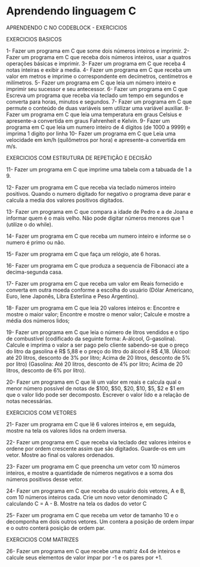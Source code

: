 # Aprendendo linguagem C

APRENDENDO C NO CODEBLOCK - EXERCICIOS


EXERCICIOS BASICOS 

1- Fazer um programa em C que some dois números inteiros e imprimir.
2- Fazer um programa em C que receba dois números inteiros, usar a quatros operações básicas e imprimir.
3- Fazer um programa em C que receba 4 notas inteiras e exibir a media.
4- Fazer um programa em C que receba um valor em metros e imprime o correspondente em decímetros, centímetros e milímetros.
5- Fazer um programa em C que leia um número inteiro e imprimir seu sucessor e seu antecessor.
6- Fazer um programa em C que Escreva um programa que receba via teclado um tempo em segundos e converta para horas, minutos e segundos.
7- Fazer um programa em C que permute o conteúdo de duas variáveis sem utilizar uma variável auxiliar.
8- Fazer um programa em C que leia uma temperatura em graus Celsius e apresente-a convertida em graus Fahrenheit e Kelvin.
9- Fazer um programa em C que leia um numero inteiro de 4 dígitos (de 1000 a 9999) e imprima 1 digito por linha
10- Fazer um programa em C que Leia uma velocidade em km/h (quilômetros por hora) e apresente-a convertida em m/s.

EXERCICIOS COM ESTRUTURA DE REPETIÇÃO E DECISÃO

11- Fazer um programa em C que imprime uma tabela com a tabuada de 1 a 9. 

12- Fazer um programa em C que receba via teclado números inteiro positivos. Quando o numero digitado for negativo o programa deve parar e calcula a media dos valores positivos digitados.

13- Fazer um programa em C que compara a idade de Pedro e a de Joana e informar quem é o mais velho. Não pode digitar números menores que 1 (utilize o do while). 

14- Fazer um programa em C que receba um numero inteiro e informe se o numero é primo ou não.

15- Fazer um programa em C que faça um relógio, ate 6 horas.

16- Fazer um programa em C que produza a sequencia de Fibonacci ate a decima-segunda casa.

17- Fazer um programa em C que receba um valor em Reais fornecido e converta em outra moeda conforme a escolha do usuário (Dólar Americano, Euro, Iene Japonês, Libra Esterlina e Peso Argentino).

18- Fazer um programa em C que leia 20 valores inteiros e: Encontre e mostre o maior valor; Encontre e mostre o menor valor; Calcule e mostre a média dos números lidos;

19- Fazer um programa em C que leia o número de litros vendidos e o tipo de combustível (codificado da seguinte forma: A-álcool, G-gasolina). Calcule e imprima o valor a ser pago pelo cliente sabendo-se que o preço do litro da gasolina é R$ 5,88 e o preço do litro do álcool é R$ 4,18. (Álcool: até 20 litros, desconto de 3% por litro; Acima de 20 litros, desconto de 5% por litro) (Gasolina: Até 20 litros, desconto de 4% por litro; Acima de 20 litros, desconto de 6% por litro).

20- Fazer um programa em C que lê um valor em reais e calcula qual o menor número possível de notas de $100, $50, $20, $10, $5, $2 e $1 em que o valor lido pode ser decomposto. Escrever o valor lido e a relação de notas necessárias.

EXERCICIOS COM VETORES

21- Fazer um programa em C que lê 6 valores inteiros e, em seguida, mostre na tela os valores lidos na ordem inversa.

22- Fazer um programa em C que receba via teclado dez valores inteiros e ordene por ordem crescente assim que são digitados. Guarde-os em um vetor. Mostre ao final os valores ordenados.

23- Fazer um programa em C que preencha um vetor com 10 números inteiros, e mostre a quantidade de números negativos e a soma dos números positivos desse vetor.

24- Fazer um programa em C que receba do usuário dois vetores, A e B, com 10 números inteiros cada. Crie um novo vetor denominado C calculando C = A - B. Mostre na tela os dados do vetor C

25- Fazer um programa em C que receba um vetor de tamanho 10 e o decomponha em dois outros vetores. Um contera a posição de ordem ímpar e o outro conterá posição de ordem par.

EXERCICIOS COM MATRIZES

26- Fazer um programa em C que recebe uma matriz 4x4 de inteiros e calcule seus elementos de valor ímpar por -1 e os pares por +1.
